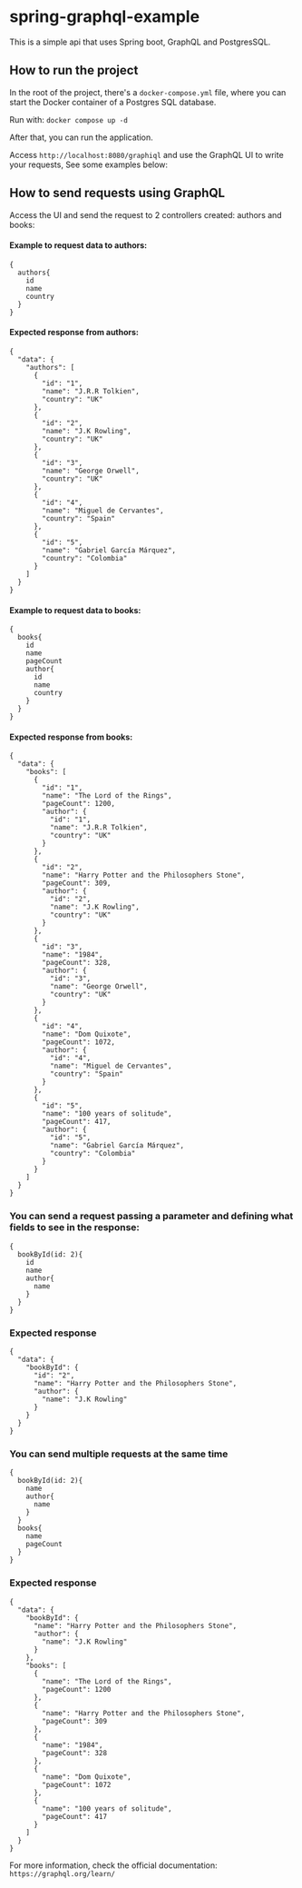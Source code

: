 
# spring-graphql-example

This is a simple api that uses Spring boot, GraphQL and PostgresSQL.

## How to run the project

In the root of the project, there's a `docker-compose.yml` file, where you can start the Docker container of a Postgres SQL database.

Run with: `docker compose up -d`

After that, you can run the application.

Access `http://localhost:8080/graphiql` and use the GraphQL UI to write your requests, See some examples below:

## How to send requests using GraphQL

Access the UI and send the request to 2 controllers created: authors and books:


#### Example to request data to authors:
```
{
  authors{
    id
    name
    country
  }
}
```
#### Expected response from authors:
```
{
  "data": {
    "authors": [
      {
        "id": "1",
        "name": "J.R.R Tolkien",
        "country": "UK"
      },
      {
        "id": "2",
        "name": "J.K Rowling",
        "country": "UK"
      },
      {
        "id": "3",
        "name": "George Orwell",
        "country": "UK"
      },
      {
        "id": "4",
        "name": "Miguel de Cervantes",
        "country": "Spain"
      },
      {
        "id": "5",
        "name": "Gabriel García Márquez",
        "country": "Colombia"
      }
    ]
  }
}
```

#### Example to request data to books:
```
{
  books{
    id
    name
    pageCount
    author{
      id
      name
      country
    }
  }
}
```

#### Expected response from books:
```
{
  "data": {
    "books": [
      {
        "id": "1",
        "name": "The Lord of the Rings",
        "pageCount": 1200,
        "author": {
          "id": "1",
          "name": "J.R.R Tolkien",
          "country": "UK"
        }
      },
      {
        "id": "2",
        "name": "Harry Potter and the Philosophers Stone",
        "pageCount": 309,
        "author": {
          "id": "2",
          "name": "J.K Rowling",
          "country": "UK"
        }
      },
      {
        "id": "3",
        "name": "1984",
        "pageCount": 328,
        "author": {
          "id": "3",
          "name": "George Orwell",
          "country": "UK"
        }
      },
      {
        "id": "4",
        "name": "Dom Quixote",
        "pageCount": 1072,
        "author": {
          "id": "4",
          "name": "Miguel de Cervantes",
          "country": "Spain"
        }
      },
      {
        "id": "5",
        "name": "100 years of solitude",
        "pageCount": 417,
        "author": {
          "id": "5",
          "name": "Gabriel García Márquez",
          "country": "Colombia"
        }
      }
    ]
  }
}
```
### You can send a request passing a parameter and defining what fields to see in the response:

```
{
  bookById(id: 2){
    id
    name
    author{
      name
    }
  }
}
```

### Expected response
```
{
  "data": {
    "bookById": {
      "id": "2",
      "name": "Harry Potter and the Philosophers Stone",
      "author": {
        "name": "J.K Rowling"
      }
    }
  }
}
```

### You can send multiple requests at the same time

```
{
  bookById(id: 2){
    name
    author{
      name
    }
  }
  books{
    name
    pageCount
  }
}
```

### Expected response
```
{
  "data": {
    "bookById": {
      "name": "Harry Potter and the Philosophers Stone",
      "author": {
        "name": "J.K Rowling"
      }
    },
    "books": [
      {
        "name": "The Lord of the Rings",
        "pageCount": 1200
      },
      {
        "name": "Harry Potter and the Philosophers Stone",
        "pageCount": 309
      },
      {
        "name": "1984",
        "pageCount": 328
      },
      {
        "name": "Dom Quixote",
        "pageCount": 1072
      },
      {
        "name": "100 years of solitude",
        "pageCount": 417
      }
    ]
  }
}
```

For more information, check the official documentation: `https://graphql.org/learn/`